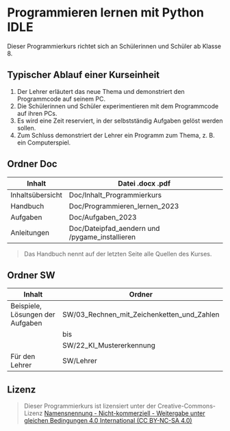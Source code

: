 # Programmieren lernen mit Python IDLE

Dieser Programmierkurs richtet sich an Schülerinnen und Schüler ab Klasse 8. 

## Typischer Ablauf einer Kurseinheit
1. Der Lehrer erläutert das neue Thema und demonstriert den Programmcode auf seinem PC. 
2. Die Schülerinnen und Schüler experimentieren mit dem Programmcode auf ihren PCs. 
3. Es wird eine Zeit reserviert, in der selbstständig Aufgaben gelöst werden sollen.  
4. Zum Schluss demonstriert der Lehrer ein Programm zum Thema, z. B. ein Computerspiel. 

## Ordner Doc

| Inhalt                            | Datei .docx .pdf                               |
| --------------------------------- | ---------------------------------------------- |
| Inhaltsübersicht 	                | Doc/Inhalt_Programmierkurs                     |
| Handbuch                          | Doc/Programmieren_lernen_2023                  |
| Aufgaben		                    | Doc/Aufgaben_2023                              |
| Anleitungen                       | Doc/Dateipfad_aendern und /pygame_installieren |

> Das Handbuch nennt auf der letzten Seite alle Quellen des Kurses.

## Ordner SW

| Inhalt                           | Ordner                                          |
| -------------------------------- | ------------------------------------------------|
| Beispiele, Lösungen der Aufgaben | SW/03_Rechnen_mit_Zeichenketten_und_Zahlen      |
|                                  | bis                                             |
|                                  | SW/22_KI_Mustererkennung                        |
| Für den Lehrer                   | SW/Lehrer                                       |

## Lizenz

> Dieser Programmierkurs ist lizensiert unter der Creative-Commons-Lizenz [Namensnennung - Nicht-kommerziell - Weitergabe unter gleichen Bedingungen 4.0 International (CC BY-NC-SA 4.0)](https://creativecommons.org/licenses/by-nc-sa/4.0/deed.de)

